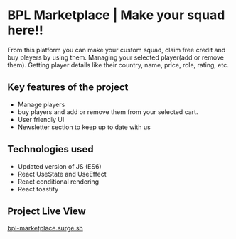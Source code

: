 
# BPL Marketplace | Make your squad here!!

From this platform you can make your custom squad, claim free credit and buy pleyers by using them. Managing your selected player(add or remove them). Getting player details like their country, name, price, role, rating, etc.

## Key features of the project

- Manage players
- buy players and add or remove them from your selected cart.
- User friendly UI
- Newsletter section to keep up to date with us

## Technologies used
- Updated version of JS (ES6)
- React UseState and UseEffect
- React conditional rendering
- React toastify
## Project Live View

[bpl-marketplace.surge.sh](bpl-marketplace.surge.sh)